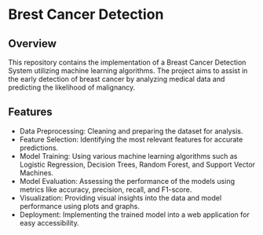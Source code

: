 # Brest Cancer Detection
## Overview
This repository contains the implementation of a Breast Cancer Detection System utilizing machine learning algorithms. The project aims to assist in the early detection of breast cancer by analyzing medical data and predicting the likelihood of malignancy.

## Features
- Data Preprocessing: Cleaning and preparing the dataset for analysis.
- Feature Selection: Identifying the most relevant features for accurate predictions.
- Model Training: Using various machine learning algorithms such as Logistic Regression, Decision Trees, Random Forest, and Support Vector Machines.
- Model Evaluation: Assessing the performance of the models using metrics like accuracy, precision, recall, and F1-score.
- Visualization: Providing visual insights into the data and model performance using plots and graphs.
- Deployment: Implementing the trained model into a web application for easy accessibility.

